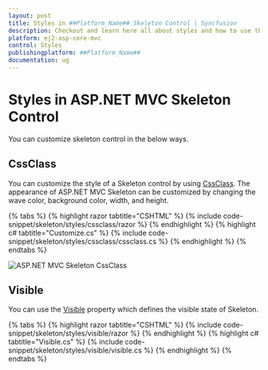 ```yaml
---
layout: post
title: Styles in ##Platform_Name## Skeleton Control | Syncfusion
description: Checkout and learn here all about styles and how to use them in ##Platform_Name## Skeleton control of Syncfusion Essential JS 2 and more details.
platform: ej2-asp-core-mvc
control: Styles
publishingplatform: ##Platform_Name##
documentation: ug
---
```


# Styles in ASP.NET MVC Skeleton Control

You can customize skeleton control in the below ways.

## CssClass

You can customize the style of a Skeleton control by using [CssClass](https://help.syncfusion.com/cr/aspnetmvc-js2/Syncfusion.EJ2.Notifications.Skeleton.html#Syncfusion_EJ2_Notifications_Skeleton_CssClass). The appearance of ASP.NET MVC Skeleton can be customized by changing the wave color, background color, width, and height.

{% tabs %}
{% highlight razor tabtitle="CSHTML" %}
{% include code-snippet/skeleton/styles/cssclass/razor %}
{% endhighlight %}
{% highlight c# tabtitle="Customize.cs" %}
{% include code-snippet/skeleton/styles/cssclass/cssclass.cs %}
{% endhighlight %}
{% endtabs %}

![ASP.NET MVC Skeleton CssClass](images/skeleton-customize.png)

## Visible

You can use the [Visible](https://help.syncfusion.com/cr/aspnetmvc-js2/Syncfusion.EJ2.Notifications.Skeleton.html#Syncfusion_EJ2_Notifications_Skeleton_Visible) property which defines the visible state of Skeleton.

{% tabs %}
{% highlight razor tabtitle="CSHTML" %}
{% include code-snippet/skeleton/styles/visible/razor %}
{% endhighlight %}
{% highlight c# tabtitle="Visible.cs" %}
{% include code-snippet/skeleton/styles/visible/visible.cs %}
{% endhighlight %}
{% endtabs %}